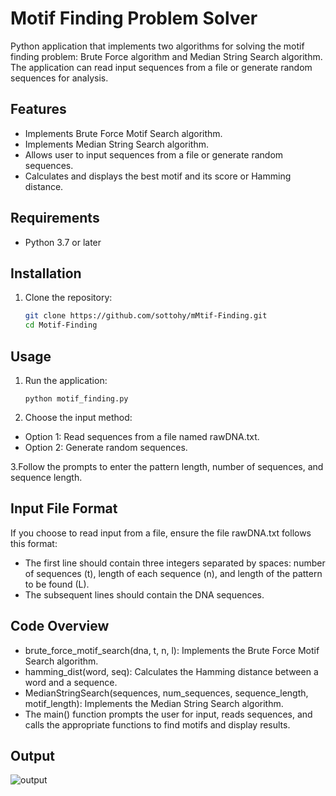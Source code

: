 # Motif Finding Problem Solver

Python application that implements two algorithms for solving the motif finding problem: Brute Force algorithm and Median String Search algorithm. The application can read input sequences from a file or generate random sequences for analysis.

## Features

- Implements Brute Force Motif Search algorithm.
- Implements Median String Search algorithm.
- Allows user to input sequences from a file or generate random sequences.
- Calculates and displays the best motif and its score or Hamming distance.

## Requirements

- Python 3.7 or later

## Installation

1. Clone the repository:
   ```bash
   git clone https://github.com/sottohy/mMtif-Finding.git
   cd Motif-Finding

## Usage
1. Run the application:
   ```
   python motif_finding.py
   ```


2. Choose the input method:

- Option 1: Read sequences from a file named rawDNA.txt.
- Option 2: Generate random sequences.
  
3.Follow the prompts to enter the pattern length, number of sequences, and sequence length.

## Input File Format
If you choose to read input from a file, ensure the file rawDNA.txt follows this format:

- The first line should contain three integers separated by spaces: number of sequences (t), length of each sequence (n), and length of the pattern to be found (L).
- The subsequent lines should contain the DNA sequences.


## Code Overview

- brute_force_motif_search(dna, t, n, l): Implements the Brute Force Motif Search algorithm.
- hamming_dist(word, seq): Calculates the Hamming distance between a word and a sequence.
- MedianStringSearch(sequences, num_sequences, sequence_length, motif_length): Implements the Median String Search algorithm.
- The main() function prompts the user for input, reads sequences, and calls the appropriate functions to find motifs and display results.


## Output
![output](https://github.com/sottohy/Motif-Finding/assets/91037437/54354dc9-93ed-48fd-ba72-4ce9c928c746)
